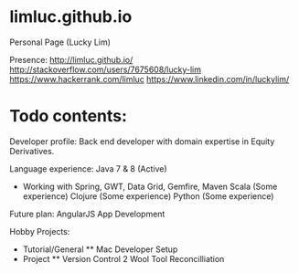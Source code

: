 # limluc.github.io

Personal Page (Lucky Lim) 

Presence:
http://limluc.github.io/
http://stackoverflow.com/users/7675608/lucky-lim
https://www.hackerrank.com/limluc
https://www.linkedin.com/in/luckylim/

# Todo contents:

Developer profile:
Back end developer with domain expertise in Equity Derivatives.

Language experience:
Java 7 & 8 (Active)
* Working with Spring, GWT, Data Grid, Gemfire, Maven
Scala (Some experience)
Clojure (Some experience)
Python (Some experience)

Future plan:
AngularJS
App Development

Hobby Projects:
* Tutorial/General
** Mac Developer Setup
* Project 
** Version Control 2 Wool Tool Reconcilliation
